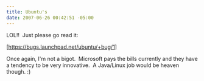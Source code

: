 ```yaml
---
title: Ubuntu's
date: 2007-06-26 00:42:51 -05:00
---
```


LOL!!  Just please go read it:

[https://bugs.launchpad.net/ubuntu/+bug/1]

Once again, I'm not a bigot.  Microsoft pays the bills currently and they have a tendency to be very innovative.  A Java/Linux job would be heaven though. :)
